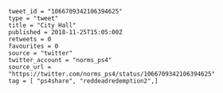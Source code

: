 ```
tweet_id = "1066709342106394625"
type = "tweet"
title = "City Hall"
published = 2018-11-25T15:05:00Z
retweets = 0
favourites = 0
source = "twitter"
twitter_account = "norms_ps4"
source_url = "https://twitter.com/norms_ps4/status/1066709342106394625"
tag = [ "ps4share", "reddeadredemption2",]
```

<p class='image'><img src='https://mnf.m17s.net/2018/11/25/Ds22fcaX4AAVqs9.jpg' alt=''></p>

